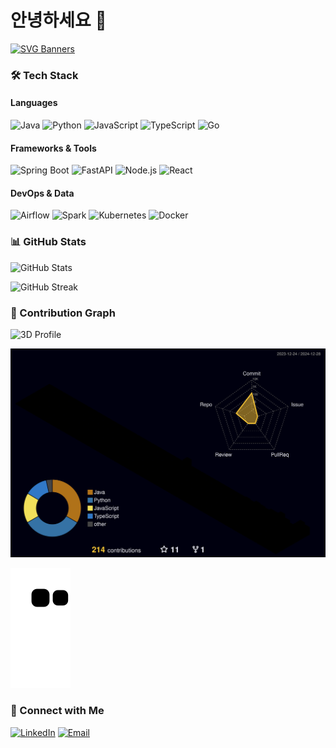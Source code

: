 # 안녕하세요 👋 

[![SVG Banners](https://svg-banners.vercel.app/api?type=typeWriter&text1=Better%20today%20than%20yesterday👨‍💻&width=400&height=200)](https://github.com/Akshay090/svg-banners)

### 🛠 Tech Stack 

#### Languages
![Java](https://img.shields.io/badge/-Java-ED8B00?style=flat&logo=openjdk&logoColor=white)
![Python](https://img.shields.io/badge/-Python-3776AB?style=flat&logo=python&logoColor=white)
![JavaScript](https://img.shields.io/badge/-JavaScript-F7DF1E?style=flat&logo=javascript&logoColor=black)
![TypeScript](https://img.shields.io/badge/-TypeScript-3178C6?style=flat&logo=typescript&logoColor=white)
![Go](https://img.shields.io/badge/-Go-00ADD8?style=flat&logo=go&logoColor=white)

#### Frameworks & Tools
![Spring Boot](https://img.shields.io/badge/-Spring%20Boot-6DB33F?style=flat&logo=spring-boot&logoColor=white)
![FastAPI](https://img.shields.io/badge/-FastAPI-009688?style=flat&logo=fastapi&logoColor=white)
![Node.js](https://img.shields.io/badge/-Node.js-339933?style=flat&logo=node.js&logoColor=white)
![React](https://img.shields.io/badge/-React-61DAFB?style=flat&logo=react&logoColor=black)

#### DevOps & Data
![Airflow](https://img.shields.io/badge/-Airflow-017CEE?style=flat&logo=apache-airflow&logoColor=white)
![Spark](https://img.shields.io/badge/-Spark-E25A1C?style=flat&logo=apache-spark&logoColor=white)
![Kubernetes](https://img.shields.io/badge/-Kubernetes-326CE5?style=flat&logo=kubernetes&logoColor=white)
![Docker](https://img.shields.io/badge/-Docker-2496ED?style=flat&logo=docker&logoColor=white)

### 📊 GitHub Stats
![GitHub Stats](https://github-readme-stats.vercel.app/api?username=ampersandor&show_icons=true&theme=radical)

![GitHub Streak](https://github-readme-streak-stats.herokuapp.com/?user=ampersandor&theme=radical)

### 🤝 Contribution Graph

![3D Profile](https://github-profile-summary-cards.vercel.app/api/cards/profile-details?username=ampersandor&theme=radical)

<!-- 3D 잔디 -->
![](./profile-3d-contrib/profile-night-rainbow.svg)

<!-- Snake 애니메이션 -->
![Snake animation](https://github.com/ampersandor/ampersandor/blob/output/github-contribution-grid-snake-dark.svg)

### 🤝 Connect with Me
[![LinkedIn](https://img.shields.io/badge/-LinkedIn-0077B5?style=flat-square&logo=linkedin&logoColor=white)](https://www.linkedin.com/in/ampersandor/)
[![Email](https://img.shields.io/badge/-Email-EA4335?style=flat-square&logo=gmail&logoColor=white)](mailto:ddong3525@naver.com)

</div>
